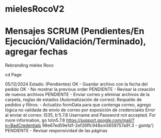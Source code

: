 # mielesRocoV2
# Mensajes SCRUM (Pendientes/En Ejecución/Validación/Terminado), agregar fechas
Rebranding mieles Roco

cd Page

05/12/2024 Estado: (Pendientes)
OK - Guardar archivo con la fecha del pedido
OK - No mostrar la previous order
PENDIENTE - Revisar la creación de nuevos archivos
PENDIENTE - Enviar correo y eliminar archivos de la carpeta, reglas de estados (Automatización de correo): Respaldo de pedidos y filtros:
    - Actualizo formData para que contenga correo, agrego lógica no validada de envío de correo por exposición de credenciales
    Error al enviar el correo: (535, b'5.7.8 Username and Password not accepted. For more information, go to\n5.7.8  https://support.google.com/mail/?p=BadCredentials 98e67ed59e1d1-2ef26ffc948sm5659757a91.3 - gsmtp')
PENDIENTE - Revisar responsividad de las páginas 